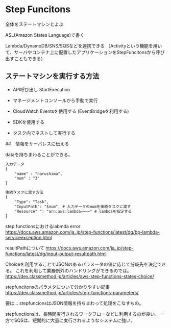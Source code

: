 # Step Funcitons

全体をステートマシンとよぶ

ASL(Amazon States Language)で書く

Lambda/DynamoDB/SNS/SQSなどを連携できる
（Activityという機能を用いて、サーバやコンテナ上に配置したアプリケーションをStepFuncitonsから呼び出すこともできる）

## ステートマシンを実行する方法

* API呼び出し
    StartExecution

* マネージメントコンソールから手動で実行

* CloudWatch Eventsを使用する
    (EventBridgeを利用する)

* SDKを使用する

* タスク内でネストして実行する

##　情報をサーバレスに伝える

dataを持ちまわることができる。

```txt
入力データ
{
    "name" : "narushima",
    "num" : "3"
}

後続タスクに渡す方法
{
    "Type": "Task",
    "InputPath": "$num", # 入力データのnumを後続タスクに渡す
    "Resource" ": "arn:aws:lambda~~~~" # lambdaを指定する
}
```

step functionsにおけるlabmda error
<https://docs.aws.amazon.com/ja_jp/step-functions/latest/dg/bp-lambda-serviceexception.html>

resultPathについて
https://docs.aws.amazon.com/ja_jp/step-functions/latest/dg/input-output-resultpath.html

Choiceを利用することでJSONのあるパラメータの値に応じて分岐先を決定できる。
これを利用して業務例外のハンドリングができるのでは。
<https://dev.classmethod.jp/articles/aws-step-functions-states-choice/>

stepfuncitonsのパラメタについて分かりやすい記事
<https://dev.classmethod.jp/articles/step-functions-parameters/>

要は...
stepfuncionsはJSON情報を持ちまわって処理をこなすもの。


stepfunctionsは、長時間実行されるワークフローなどに利用するのが良い。
一方でSQSは、短期的に大量に実行されるようなシステムに強い。
